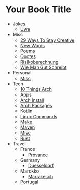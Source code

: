 # Your Book Title

- Jokes
  * [Uwe](Notes/jokes/Uwe.md)
- Misc
  * [29 Ways To Stay Creative](Notes/misc/29ways_to_stay_creative.md)
  * [New Words](Notes/misc/NewWords.md)
  * [Poems](Notes/misc/poems.md)
  * [Quotes](Notes/misc/quotes.md)
  * [Risikoberechnung](Notes/misc/Risikoberechnung.md)
  * [Wie Man Gut Schreibt](Notes/misc/wie_man_gut_Schreibt.md)
- Personal
  * [Misc](Notes/personal/misc.md)
- Tech
  * [10 Things Arch](Notes/tech/10things_arch.md)
  * [Apps](Notes/tech/apps.md)
  * [Arch Install](Notes/tech/arch_install.md)
  * [Arch Packages](Notes/tech/arch_packages.md)
  * [Kotlin](Notes/tech/kotlin.md)
  * [Linux Commands](Notes/tech/linux_commands.md)
  * [Make](Notes/tech/make.md)
  * [Maven](Notes/tech/maven.md)
  * [Misc](Notes/tech/misc.md)
  * [Rust](Notes/tech/rust.md)
- Travel
  - France
    * [Provance](Notes/travel/France/provance.md)
  - Germany
    * [Duesseldorf](Notes/travel/germany/duesseldorf.md)
  - Marokko
    * [Marrakesch](Notes/travel/Marokko/Marrakesch.md)
  * [Portugal](Notes/travel/portugal.md)
